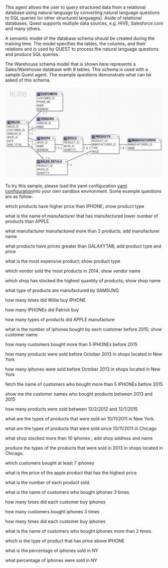 This agent allows the user to query structured data from a relational database using natural language by converting natural language questions to SQL queries (or other structured languages). Aside of relational databases, Quest supports multiple data sources, e.g. HIVE, Salesforce.com and many others. 

A semantic model of the database schema should be created during the training time. The model specifies the tables, the columns, and their relations and is used by QUEST to process the natural language questions and produce SQL queries. 

The Warehouse schema model that is shown here represents a Sales/Warehouse database with 8 tables. This schema is used with a sample Quest agent. The example questions demonstrate what can be asked of this schema.

 ![Warehouse schema](./images/warehouseSchema.png)

To try this sample, please load the yaml configuration [yaml configuration](./Quest.yaml)into your own sandbox environment. Some example questions are as follow:

which products have higher price than IPHONE; show product type

what is the name of manufacturer that has manufactured lower number of products than APPLE

what manufacturer manufactured more than 2 products; add manufacturer name

what products have prices greater than GALAXYTAB;  add product type and price

what is the most expensive product; show product type

which vendor sold the most products in 2014; show vendor name

which shop has stocked the highest quantity of products; show shop name


what type of products are manufactured by SAMSUNG

how many times did Willie buy IPHONE

how many IPHONEs did Patrick buy

how many types of products did APPLE manufacture

what is the number of iphones bought by each customer before 2015; show customer name

how many customers bought more than 5 IPHONEs before 2015

how many products were sold before October 2013 in shops located in New York

how many iphones were sold before October  2013 in shops located in New York

fetch the name of  customers who bought more than 5 IPHONEs before 2015

show me the customer names who bought products between 2013 and  2015

how many products were sold between 12/2/2012 and 12/1/2015

what are the types of products that were sold on 10/11/2011 in New York.

what are the types of products that were sold since 10/11/2011 in Chicago

what shop stocked more than 10 iphones ; add shop address and name

produce the types of the products that were sold in  2013 in shops located in Chicago.

which customers bought at least 7 iphones

what is the price of the apple product that has the highest price

what is the number of each product sold.

what is the name of customers who bought iphones  3 times.

how many times did each customer buy iphones

how many customers bought iphones 3 times

how many times did each customer buy iphones

what is the name of customers who bought iphones more than 2 times.

which is the type of  product that has price above IPHONE

what is the percentage of iphones sold in NY

what percentage of iphones were sold in NY


